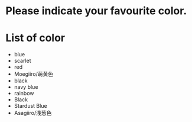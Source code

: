 # Please indicate your favourite color.

# List of color
- blue
- scarlet
- red
- Moegiiro/萌黄色
- black
- navy blue
- rainbow
- Black
- Stardust Blue
- Asagiiro/浅葱色

